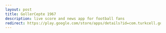 ```yaml
---
layout: post
title: GollerCepte 1967
description: live score and news app for football fans
redirect: https://play.google.com/store/apps/details?id=com.turkcell.gollercepte1967
---
```

